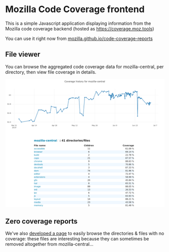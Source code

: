 # Mozilla Code Coverage frontend
This is a simple Javascript application displaying information from the Mozilla code coverage backend (hosted as https://coverage.moz.tools)

You can use it right now from  [mozilla.github.io/code-coverage-reports](https://mozilla.github.io/code-coverage-reports/)

## File viewer

You can browse the aggregated code coverage data for mozilla-central, per directory, then view file coverage in details.

![File browser](screenshot.png)

## Zero coverage reports

We've also [developed a page](https://mozilla.github.io/code-coverage-reports/zero_coverage_report.html) to easily browse the directories & files with no coverage: these files are interesting because they can sometimes be removed altogether from mozilla-central...
